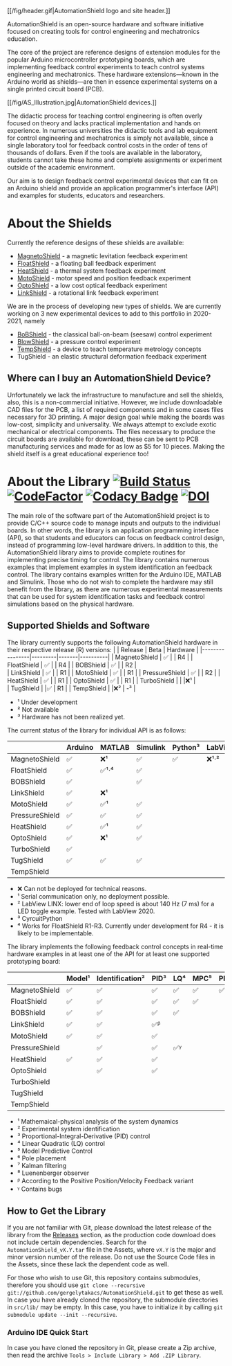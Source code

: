 [[/fig/header.gif|AutomationShield logo and site header.]]

AutomationShield is an open-source hardware and software initiative focused on creating tools for control engineering and mechatronics education.

The core of the project are reference designs of extension modules for the popular Arduino microcontroller prototyping boards, which are implementing feedback control experiments to teach control systems engineering and mechatronics. These hardware extensions—known in the Arduino world as shields—are then in essence experimental systems on a single printed circuit board (PCB). 

[[/fig/AS_Illustration.jpg|AutomationShield devices.]]

The didactic process for teaching control engineering is often overly focused on theory and lacks practical implementation and hands on experience. In numerous universities the didactic tools and lab equipment for control engineering and mechatronics is simply not available, since a single laboratory tool for feedback control costs in the order of tens of thousands of dollars. Even if the tools are available in the laboratory, students cannot take these home and complete assignments or experiment outside of the academic environment.

Our aim is to design feedback control experimental devices that can fit on an Arduino shield and provide an application programmer's interface (API) and examples for students, educators and researchers.

# About the Shields

Currently the reference designs of these shields are available:
* [MagnetoShield](https://github.com/gergelytakacs/AutomationShield/wiki/MagnetoShield)  - a magnetic levitation feedback  experiment
* [FloatShield](https://github.com/gergelytakacs/AutomationShield/wiki/FloatShield) - a floating ball feedback experiment
* [HeatShield](https://github.com/gergelytakacs/AutomationShield/wiki/HeatShield)  - a thermal system feedback experiment
* [MotoShield](https://github.com/gergelytakacs/AutomationShield/wiki/MotoShield) - motor speed and position feedback experiment
* [OptoShield](https://github.com/gergelytakacs/AutomationShield/wiki/OptoShield) - a low cost optical feedback experiment
* [LinkShield](https://github.com/gergelytakacs/AutomationShield/wiki/LinkShield) - a rotational link feedback experiment

We are in the process of developing new types of shields. We are currently working on 3 new experimental devices to add to this portfolio in 2020-2021, namely

* [BoBShield](https://github.com/gergelytakacs/AutomationShield/wiki/BoBShield) - the classical ball-on-beam (seesaw) control experiment
* [BlowShield](https://github.com/gergelytakacs/AutomationShield/wiki/BlowShield) - a pressure control experiment
* [TempShield](https://github.com/gergelytakacs/AutomationShield/wiki/TMShield) - a device to teach temperature metrology concepts
* TugShield - an elastic structural deformation feedback experiment

## Where can I buy an AutomationShield Device?

Unfortunately we lack the infrastructure to manufacture and sell the shields, also, this is a non-commercial initiative. However, we include downloadable CAD files for the PCB, a list of required components and in some cases files necessary for 3D printing. A major design goal while making the boards was low-cost, simplicity and universality. We always attempt to exclude exotic mechanical or electrical components. The files necessary to produce the circuit boards are available for download, these can be sent to PCB manufacturing services and made for as low as $5 for 10 pieces. Making the shield itself is a great educational experience too!

# About the Library [![Build Status](https://travis-ci.org/gergelytakacs/AutomationShield.svg?branch=master)](https://travis-ci.org/gergelytakacs/AutomationShield) [![CodeFactor](https://www.codefactor.io/repository/github/gergelytakacs/automationshield/badge)](https://www.codefactor.io/repository/github/gergelytakacs/automationshield) [![Codacy Badge](https://api.codacy.com/project/badge/Grade/bae54207cca24ef2929c38b87e279764)](https://app.codacy.com/app/gergelytakacs/AutomationShield?utm_source=github.com&utm_medium=referral&utm_content=gergelytakacs/AutomationShield&utm_campaign=Badge_Grade_Dashboard) [![DOI](https://zenodo.org/badge/126338636.svg)](https://zenodo.org/badge/latestdoi/126338636)


The main role of the software part of the AutomationShield project is to provide C/C++ source code to manage inputs and outputs to the individual boards. In other words, the library is an application programming interface (API), so that students and educators can focus on feedback control design, instead of programming low-level hardware drivers. In addition to this, the AutomationShield library aims to provide complete routines for implementing precise timing for control. The library contains numerous examples that implement examples in system identification an feedback control. The library contains examples written for the Arduino IDE, MATLAB and Simulink. Those who do not wish to complete the hardware may still benefit from the library, as there are numerous experimental measurements that can be used for system identification tasks and feedback control simulations based on the physical hardware.

## Supported Shields and Software

The library currently supports the following AutomationShield hardware in their respective release (R) versions:
|                | Release | Beta | Hardware  | 
|----------------|---------|-------|----------|
| MagnetoShield  | ✅      |       | R4      | 
| FloatShield    | ✅      |       | R4      | 
| BOBShield      | ✅      |       | R2      |  
| LinkShield     | ✅      |       | R1      | 
| MotoShield     | ✅      |       | R1      |
| PressureShield | ✅      |       | R2      | 
| HeatShield     | ✅      |       | R1      | 
| OptoShield     | ✅      |       | R1      | 
| TurboShield    |         |        |❌¹     |        
| TugShield      |         |✅     | R1      | 
| TempShield     |         |❌²    | -³        | 
- ¹ Under development
- ² Not available
- ³ Hardware has not been realized yet.

The current status of the library for individual API is as follows:

|                |  Arduino  | MATLAB | Simulink | Python³ | LabView | Octave | Scilab |
|----------------|-----------|--------|----------| --------| --------| -------| -------|
| MagnetoShield  | ✅        | ❌¹   | ✅       |✅      |❌¹⋅²    |❌¹     |❌¹   |
| FloatShield    | ✅        | ✅¹⋅⁴   | ✅      |||||
| BOBShield      | ✅        |        | ✅       |||||
| LinkShield     | ✅        | ❌¹   |            |||||
| MotoShield     | ✅        | ✅¹   |  ✅         |||||
| PressureShield | ✅        | ✅    | ✅          |||||
| HeatShield     | ✅        | ✅¹   | ✅          |||||
| OptoShield     | ✅        | ❌¹   | ✅          |||||
| TurboShield    | ✅        |       |              |||||
| TugShield      | ✅        | ✅    | ✅          |||||
| TempShield     |            |       |             |||||

- ❌ Can not be deployed for technical reasons.
- ¹ Serial communication only, no deployment possible.
- ² LabView LINX: lower end of loop speed is about 140 Hz (7 ms) for a LED toggle example. Tested with LabView 2020.
- ³ CyrcuitPython
- ⁴ Works for FloatShield R1-R3. Currently under development for R4 - it is likely to be implementable.

The library implements the following feedback control concepts in real-time hardware examples in at least one of the API for at least one supported prototyping board:

|                | Model¹  | Identification² | PID³ |  LQ⁴  | MPC⁵  | PP⁶  |Kalman⁷ | Luenberger⁸ |
|----------------|---------|-----------------|------|-------|-------|------|--------|-------------|
| MagnetoShield  |✅       |✅              |✅    |✅    |✅    |✅    | ✅     | ✅         |
| FloatShield    |✅       |✅              |✅    |✅    |✅    |      | ✅     |             |
| BOBShield      |✅       |✅              |✅    |✅    |       |      |        |             |
| LinkShield     |✅       |✅              |✅ᵝ   |       |      |       |        |             |
| MotoShield     |✅       |✅              |✅    |       |      |       |        |             | 
| PressureShield |          |✅              |✅    |✅ᵞ    |      |       |        |             |
| HeatShield     | ✅      |✅              |✅    |       |      |       |        |             |
| OptoShield     |          |✅             |✅    |       |      |       |        |             |
| TurboShield    |          |                |       |       |      |       |        |             |             
| TugShield      |       
| TempShield     |          |                |       |       |      |       |        |             |    


- ¹ Mathemaical-physical analysis of the system dynamics
- ² Experimental system identification
- ³ Proportional-Integral-Derivative (PID) control
- ⁴ Linear Quadratic (LQ) control
- ⁵ Model Predictive Control 
- ⁶ Pole placement
- ⁷ Kalman filtering
- ⁸ Luenenberger observer
- ᵝ According to the Positive Position/Velocity Feedback variant
- ᵞ Contains bugs

## How to Get the Library

If you are not familiar with Git, please download the latest release of the library from the [Releases](https://github.com/gergelytakacs/AutomationShield/releases) section, as the production code download does not include certain dependencies. Search for the `AutomationShield_vX.Y.tar` file in the Assets, where `vX.Y` is the major and minor version number of the release. Do not use the Source Code files in the Assets, since these lack the dependent code as well.

For those who wish to use Git, this repository contains submodules, therefore you should use `git clone --recursive git://github.com/gergelytakacs/AutomationShield.git` to get these as well. In case you have already cloned the repository, the submodule directories in `src/lib/` may be empty. In this case, you have to initialize it by calling `git submodule update --init --recursive`.

### Arduino IDE Quick Start
In case you have cloned the repository in Git, please create a Zip archive, then read the archive `Tools > Include Library > Add .ZIP Library`.